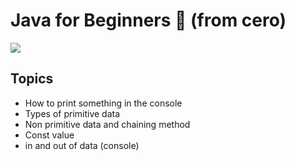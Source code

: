 # Java for Beginners 🍵 (from cero)

<img src="https://media.giphy.com/media/LG1ZZP1Go0D8j7YsWy/giphy.gif"/>

## **Topics**
- How to print something in the console
- Types of primitive data
- Non primitive data and chaining method
- Const value
- in and out of data (console)
